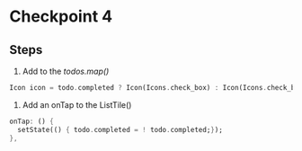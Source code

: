 # Checkpoint 4

## Steps
1. Add to the _todos.map()_
```dart
Icon icon = todo.completed ? Icon(Icons.check_box) : Icon(Icons.check_box_outline_blank);
```
1. Add an onTap to the ListTile()
```dart
onTap: () {
  setState(() { todo.completed = ! todo.completed;});
},
```